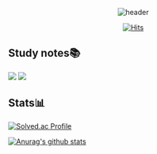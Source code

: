 <div align='center'>

![header](https://capsule-render.vercel.app/api?type=waving&color=0:FBFAB0,100:FB9C17&height=200&section=header&text=This%20is%20Taegyu's%20Github%20World👋&fontSize=40&fontAlignY=40&fontColor=FFFFFF&animation=twilkling)

[![Hits](https://hits.seeyoufarm.com/api/count/incr/badge.svg?url=https%3A%2F%2Fgithub.com%2Fleetaekyu2077&count_bg=%23393938&title_bg=%23ED9E10&icon=&icon_color=%234D4242&title=Hits&edge_flat=false)](https://hits.seeyoufarm.com)
</div>

## Study notes📚

<a href="https://www.notion.so/DDoksddoks-4d5d0993f1154587b925b82cbc148c48" target="_blank"><img src="https://img.shields.io/badge/Notion (for CS Study)-424242?style=flat&logo=Notion&logoColor=white"/></a>
<a href="https://velog.io/@leetaekyu2077" target="_blank"><img src="https://img.shields.io/badge/Velog (for Development Study)-20C997?style=flat&logo=Velog&logoColor=white"/></a>


## Stats📊
[![Solved.ac Profile](http://mazassumnida.wtf/api/v2/generate_badge?boj=dnjsqls2008)](https://solved.ac/dnjsqls2008/)

[![Anurag's github stats](https://github-readme-stats.vercel.app/api?username=leetaekyu2077&theme=calm&show_icons=true)](https://github.com/anuraghazra/github-readme-stats)
